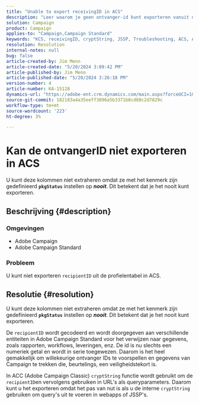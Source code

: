 ```yaml
---
title: "Unable to export receivingID in ACS"
description: "Leer waarom je geen ontvanger-id kunt exporteren vanuit de profielentabel in Adobe Campaign Standard (ACS)."
solution: Campaign
product: Campaign
applies-to: "Campaign,Campaign Standard"
keywords: "KCS, receivingID, cryptString, JSSP, Troubleshooting, ACS, Adobe Campaign Standard, AC, Adobe Campaign"
resolution: Resolution
internal-notes: null
bug: false
article-created-by: Jim Menn
article-created-date: "5/20/2024 3:09:42 PM"
article-published-by: Jim Menn
article-published-date: "5/20/2024 3:26:18 PM"
version-number: 4
article-number: KA-15128
dynamics-url: "https://adobe-ent.crm.dynamics.com/main.aspx?forceUCI=1&pagetype=entityrecord&etn=knowledgearticle&id=5d36e8f8-ba16-ef11-9f8a-6045bd006268"
source-git-commit: 182183a4a35eeff3896a5b3371b8cd80c2d7829c
workflow-type: tm+mt
source-wordcount: '223'
ht-degree: 3%

---
```


# Kan de ontvangerID niet exporteren in ACS


U kunt deze kolommen niet extraheren omdat ze met het kenmerk zijn gedefinieerd <b>`pkgStatus`</b> instellen op <b>*nooit</b>*. Dit betekent dat je het nooit kunt exporteren.

## Beschrijving {#description}


### <b>Omgevingen</b>

- Adobe Campaign
- Adobe Campaign Standard


### <b>Probleem</b>

U kunt niet exporteren `recipientID` uit de profielentabel in ACS.


## Resolutie {#resolution}


U kunt deze kolommen niet extraheren omdat ze met het kenmerk zijn gedefinieerd <b>`pkgStatus`</b> instellen op <b>*nooit</b>*. Dit betekent dat je het nooit kunt exporteren.

De `recipientID` wordt gecodeerd en wordt doorgegeven aan verschillende entiteiten in Adobe Campaign Standard voor het verwijzen naar gegevens, zoals rapporten, workflows, leveringen, enz. De id is nu slechts een numeriek getal en wordt in serie toegewezen. Daarom is het heel gemakkelijk om willekeurige ontvanger IDs te voorspellen en gegevens van Campaign te trekken die, beurtelings, een veiligheidstekort is.

In ACC (Adobe Campaign Classic) `cryptString` functie wordt gebruikt om de `recipientID`en vervolgens gebruiken in URL&#39;s als queryparameters. Daarom kunt u het exporteren omdat het pas van nut is als u de interne `cryptString` gebruiken om query&#39;s uit te voeren in webapps of JSSP&#39;s.
